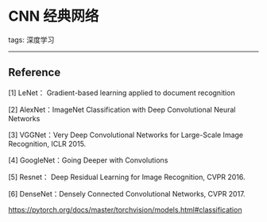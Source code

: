 # CNN 经典网络

tags: 深度学习

---





## Reference

[1] LeNet： Gradient-based learning applied to document recognition

[2] AlexNet：ImageNet Classification with Deep Convolutional Neural Networks

[3] VGGNet：Very Deep Convolutional Networks for Large-Scale Image Recognition, ICLR 2015.

[4] GoogleNet：Going Deeper with Convolutions 

[5] Resnet： Deep Residual Learning for Image Recognition, CVPR 2016.

[6] DenseNet：Densely Connected Convolutional Networks, CVPR 2017.





https://pytorch.org/docs/master/torchvision/models.html#classification



